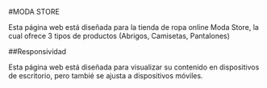 #MODA STORE

Esta página web está diseñada para la tienda de ropa online Moda Store, la cual ofrece 3 tipos de productos (Abrigos, Camisetas, Pantalones)

##Responsividad

Esta página web está diseñada para visualizar su contenido en dispositivos de escritorio, pero tambié se ajusta a dispositivos móviles.